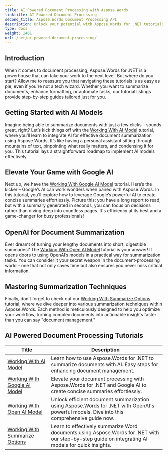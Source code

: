 ```yaml
---
title: AI Powered Document Processing with Aspose.Words
linktitle: AI Powered Document Processing
second_title: Aspose.Words Document Processing API
description: Unlock your potential with Aspose.Words for .NET tutorials. Learn to enhance document processing with AI-powered solutions for quick and effective results.
type: docs
weight: 1461
url: /net/ai-powered-document-processing/
---
```

## Introduction

When it comes to document processing, Aspose.Words for .NET is a powerhouse that can take your work to the next level. But where do you start? Allow me to reassure you that navigating these tutorials is as easy as pie, even if you're not a tech wizard. Whether you want to summarize documents, enhance formatting, or automate tasks, our tutorial listings provide step-by-step guides tailored just for you.

## Getting Started with AI Models

Imagine being able to summarize documents with just a few clicks – sounds great, right? Let’s kick things off with the [Working With AI Model](./working-with-ai-model/) tutorial, where you’ll learn to integrate AI for effective document summarization using Aspose.Words. It’s like having a personal assistant sifting through mountains of text, pinpointing what really matters, and condensing it for you. This tutorial lays a straightforward roadmap to implement AI models effectively. 

## Elevate Your Game with Google AI

Next up, we have the [Working With Google AI Model](./working-with-google-ai-model/) tutorial. Here’s the kicker – Google’s AI can work wonders when paired with Aspose.Words. In this tutorial, you’ll explore how to leverage Google’s powerful AI to create concise summaries effortlessly. Picture this: you have a long report to read, but with a summary generated in seconds, you can focus on decisions rather than diving deep into countless pages. It's efficiency at its best and a game-changer for busy professionals!

## OpenAI for Document Summarization

Ever dreamt of turning your lengthy documents into short, digestible summaries? The [Working With Open AI Model](./working-with-open-ai-model/) tutorial is your answer! It opens doors to using OpenAI’s models in a practical way for summarization tasks. You can consider it your secret weapon in the document-processing world – one that not only saves time but also ensures you never miss critical information.

## Mastering Summarization Techniques

Finally, don’t forget to check out our [Working With Summarize Options](./working-with-summarize-options/) tutorial, where we dive deeper into various summarization techniques within Aspose.Words. Each method is meticulously designed to help you optimize your workflow, turning complex documents into actionable insights faster than you can say "document management." 

 ## AI Powered Document Processing Tutorials
| Title | Description |
| --- | --- |
| [Working With AI Model](./working-with-ai-model/) | Learn how to use Aspose.Words for .NET to summarize documents with AI. Easy steps for enhancing document management. |
| [Working With Google AI Model](./working-with-google-ai-model/) | Elevate your document processing with Aspose.Words for .NET and Google AI to create concise summaries effortlessly. |
| [Working With Open AI Model](./working-with-open-ai-model/) | Unlock efficient document summarization using Aspose.Words for .NET with OpenAI's powerful models. Dive into this comprehensive guide now. |
| [Working With Summarize Options](./working-with-summarize-options/) | Learn to effectively summarize Word documents using Aspose.Words for .NET with our step-by-step guide on integrating AI models for quick insights. |
